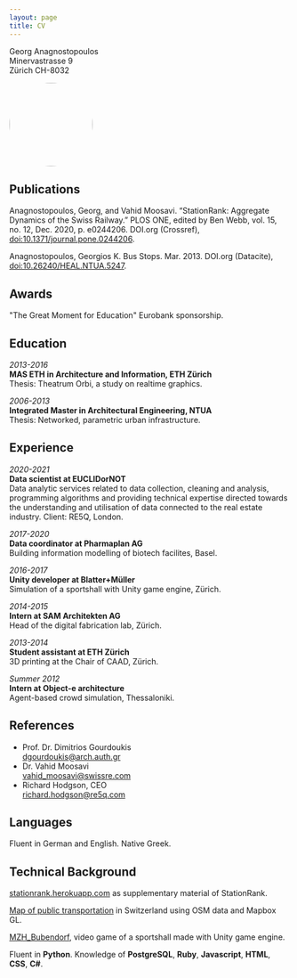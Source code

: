```yaml
---
layout: page
title: CV
---
```

Georg Anagnostopoulos<br>
Minervastrasse 9<br>
Zürich CH-8032

<img src="https://github.com/GAnagno/myblog/blob/gh-pages/assets/images/Profilbild.jpg?raw=true" height="auto" width="150" style="border-radius:50%">

Publications
---------

Anagnostopoulos, Georg, and Vahid Moosavi. “StationRank: Aggregate Dynamics of the Swiss Railway.” PLOS ONE, edited by Ben Webb, vol. 15, no. 12, Dec. 2020, p. e0244206. DOI.org (Crossref), [doi:10.1371/journal.pone.0244206][ref1].

Anagnostopoulos, Georgios K. Bus Stops. Mar. 2013. DOI.org (Datacite), [doi:10.26240/HEAL.NTUA.5247][ref2].

Awards
---------
"The Great Moment for Education" Eurobank sponsorship.

Education
---------
*2013-2016*  
**MAS ETH in Architecture and Information, ETH Zürich**  
Thesis: Theatrum Orbi, a study on realtime graphics.  

*2006-2013*  
**Integrated Master in Architectural Engineering, NTUA**  
Thesis: Networked, parametric urban infrastructure.

Experience
----------
*2020-2021*  
**Data scientist at EUCLIDorNOT**  
Data analytic services related to data collection, cleaning and analysis, programming algorithms and providing technical expertise directed towards the understanding and utilisation of data connected to the real estate industry. Client: RE5Q, London.  

*2017-2020*  
**Data coordinator at Pharmaplan AG**  
Building information modelling of biotech facilites, Basel.  

*2016-2017*  
**Unity developer at Blatter+Müller**  
Simulation of a sportshall with Unity game engine, Zürich.  

*2014-2015*  
**Intern at SAM Architekten AG**  
Head of the digital fabrication lab, Zürich.  

*2013-2014*  
**Student assistant at ETH Zürich**  
3D printing at the Chair of CAAD, Zürich.

*Summer 2012*  
**Intern at Object-e architecture**  
Agent-based crowd simulation, Thessaloniki.

References
--------------------
- Prof. Dr. Dimitrios Gourdoukis  
[dgourdoukis@arch.auth.gr](mailto:dgourdoukis@arch.auth.gr)
- Dr. Vahid Moosavi  
[vahid_moosavi@swissre.com](mailto:vahid_moosavi@swissre.com)
- Richard Hodgson, CEO  
[richard.hodgson@re5q.com](mailto:richard.hodgson@re5q.com)

Languages
--------------------
Fluent in German and English. Native Greek.

Technical Background
--------------------
[stationrank.herokuapp.com][ref3] as supplementary material of StationRank.

[Map of public transportation][ref4] in Switzerland using OSM data and Mapbox GL.

[MZH_Bubendorf][ref5], video game of a sportshall made with Unity game engine.

Fluent in **Python**. Knowledge of **PostgreSQL**, **Ruby**, **Javascript**, **HTML**, **CSS**, **C#**.

[ref1]: https://doi.org/10.1371/journal.pone.0244206
[ref2]: http://dx.doi.org/10.26240/heal.ntua.5247
[ref3]: https://stationrank.herokuapp.com/
[ref4]: https://ganagno.github.io/maps/che.html
[ref5]: http://anagno.com/MZH_Bubendorf/
